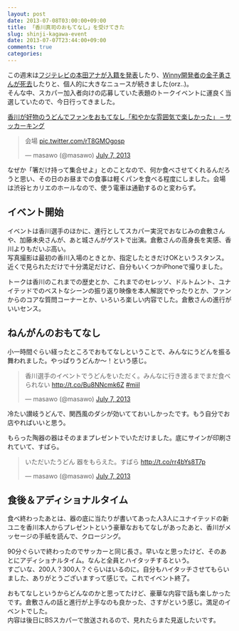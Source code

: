 ```yaml
---
layout: post
date: 2013-07-08T03:00:00+09:00
title: 「香川真司のおもてなし」を受けてきた
slug: shinji-kagawa-event
date: 2013-07-07T23:44:00+09:00
comments: true
categories: 
---
```

この週末は[フジテレビの本田アナが入籍を発表](http://hochi.yomiuri.co.jp/entertainment/news/20130707-OHT1T00057.htm)したり、[Winny開発者の金子勇さんが死去](http://www.itmedia.co.jp/news/articles/1307/07/news006.html)したりと、個人的に大きなニュースが続きました(orz..)。  
そんな中、スカパー加入者向けの応募していた表題のトークイベントに運良く当選していたので、今日行ってきました。

[香川が好物のうどんでファンをおもてなし「和やかな雰囲気で楽しかった」 – サッカーキング](http://www.soccer-king.jp/news/japan/japan_other/20130707/121441.html)

<blockquote class="twitter-tweet"><p>会場 <a href="http://t.co/rT8GMOgosp">pic.twitter.com/rT8GMOgosp</a></p>&mdash; masawo (@masawo) <a href="https://twitter.com/masawo/statuses/353753386253971456">July 7, 2013</a></blockquote>
<script async src="//platform.twitter.com/widgets.js" charset="utf-8"></script>
<!-- more -->

なぜか「箸だけ持って集合せよ」とのことなので、何か食べさせてくれるんだろうと思い、その日のお昼までの食事は軽くパンを食べる程度にしました。会場は渋谷ヒカリエのホールなので、使う電車は通勤するのと変わらず。


## イベント開始

イベントは香川選手のほかに、進行としてスカパー実況でおなじみの倉敷さんや、加藤未央さんが、あと城さんがゲストで出演。倉敷さんの高身長を実感、香川よりもだいぶ高い。  
写真撮影は最初の香川入場のときとか、指定したときだけOKというスタンス。近くで見られただけで十分満足だけど、自分もいくつかiPhoneで撮りました。

トークは香川のこれまでの歴史とか、これまでのセレッソ、ドルトムント、ユナイテッドでのベストなシーンの振り返り映像を本人解説でやったりとか、ファンからのコアな質問コーナーとか、いろいろ楽しい内容でした。倉敷さんの進行がいいセンス。


## ねんがんのおもてなし

小一時間ぐらい経ったところでおもてなしということで、みんなにうどんを振る舞われました。やっぱりうどんか〜！という感じ。  

<blockquote class="twitter-tweet"><p>香川選手のイベントでうどんをいただく。みんなに行き渡るまでまだ食べられない <a href="http://t.co/Bu8NNcmk6Z">http://t.co/Bu8NNcmk6Z</a> <a href="https://twitter.com/search?q=%23miil&amp;src=hash">#miil</a></p>&mdash; masawo (@masawo) <a href="https://twitter.com/masawo/statuses/353772565224882176">July 7, 2013</a></blockquote>
<script async src="//platform.twitter.com/widgets.js" charset="utf-8"></script>

冷たい讃岐うどんで、関西風のダシが効いてておいしかったです。もう自分でお店やればいいと思う。

もらった陶器の器はそのままプレゼントでいただけました。底にサインが印刷されていて、すばら。

<blockquote class="twitter-tweet"><p>いただいたうどん 器をもらえた。すばら <a href="http://t.co/rr4bYs8T7p">http://t.co/rr4bYs8T7p</a></p>&mdash; masawo (@masawo) <a href="https://twitter.com/masawo/statuses/353774627010523136">July 7, 2013</a></blockquote>
<script async src="//platform.twitter.com/widgets.js" charset="utf-8"></script>


## 食後＆アディショナルタイム

食べ終わったあとは、器の底に当たりが書いてあった人3人にユナイテッドの新ユニを香川本人からプレゼントという豪華なおもてなしがあったあと、香川がメッセージの手紙を読んで、クロージング。

90分ぐらいで終わったのでサッカーと同じ長さ。早いなと思ったけど、そのあとにアディショナルタイム。なんと全員とハイタッチするという。  
すごいな、200人？300人？ぐらいはいるのに。自分もハイタッチさせてもらいました、ありがとうございますって感じで。これでイベント終了。

おもてなしというからどんなのかと思ってたけど、豪華な内容で話も楽しかったです。倉敷さんの話と進行が上手なのも良かった、さすがという感じ。満足のイベントでした。  
内容は後日にBSスカパーで放送されるので、見れたらまた見返したいです。
